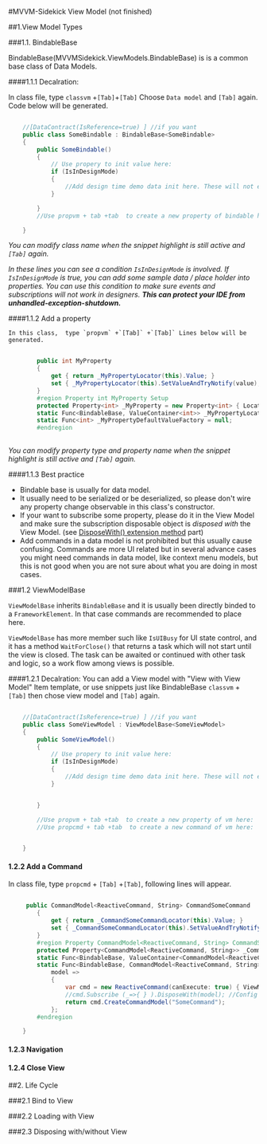 #MVVM-Sidekick View Model (not finished)

##1.View Model Types

###1.1. BindableBase

BindableBase(MVVMSidekick.ViewModels.BindableBase) is is a common base class of Data Models.

####1.1.1 Decalration:
	
In class file, type `classvm` +`[Tab]`+`[Tab]` Choose `Data model` and `[Tab]` again. Code below will be generated.

``` csharp

    //[DataContract(IsReference=true) ] //if you want
    public class SomeBindable : BindableBase<SomeBindable>
    {
        public SomeBindable()
        {
            // Use propery to init value here:
            if (IsInDesignMode)
            {
                //Add design time demo data init here. These will not execute in runtime.
            }

        }
        //Use propvm + tab +tab  to create a new property of bindable here:

    }   

```

*You can modify class name when the snippet highlight is still active and `[Tab]` again.*
	
*In these lines you can see a condition `IsInDesignMode` is involved. If `IsInDesignMode` is true, you can add some sample data / place holder  into properties. You can use this condition to make sure events and subscriptions will not work in designers. **This can protect your IDE from unhandled-exception-shutdown.***


####1.1.2 Add a property 

 	In this class,  type `propvm` +`[Tab]` +`[Tab]` Lines below will be generated.

``` csharp

        public int MyProperty
        {
            get { return _MyPropertyLocator(this).Value; }
            set { _MyPropertyLocator(this).SetValueAndTryNotify(value); }
        }
        #region Property int MyProperty Setup
        protected Property<int> _MyProperty = new Property<int> { LocatorFunc = _MyPropertyLocator };
        static Func<BindableBase, ValueContainer<int>> _MyPropertyLocator = RegisterContainerLocator<int>("MyProperty", model => model.Initialize("MyProperty", ref model._MyProperty, ref _MyPropertyLocator, _MyPropertyDefaultValueFactory));
        static Func<int> _MyPropertyDefaultValueFactory = null;
        #endregion      
	
```

*You can modify property type and property name when the snippet highlight is still active and `[Tab]` again.*







####1.1.3 Best practice

- Bindable base is usually for data model. 
- It usually need to be serialized or be deserialized, so please don't wire any property change observable in this class's constructor. 
- If your want to subscribe some property, please do it in the View Model and make sure the subscription disposable object is *disposed with* the View Model. (see [DisposeWith() extension method](#disposewith) part)
- Add commands in a data model is not prohibited but this usually cause confusing. Commands are more UI related but in several advance cases you might need commands in data model, like context menu models, but this is not good when you are not sure about what you are doing in most cases.


###1.2 ViewModelBase

`ViewModelBase` inherits `BindableBase` and it is usually been directly binded to a `FrameworkElement`. In that case commands are recommended to place here.

`ViewModelBase` has more member such like `IsUIBusy` for UI state control, and it has a method `WaitForClose()` that returns a task which will not start until the view is closed. The task can be awaited or continued with other task and logic, so a work flow among views is possible.


####1.2.1 Decalration:
You can add a View model with "View with View Model" Item template, or use snippets just like BindableBase `classvm` + `[Tab]`  then chose view model and `[Tab]` again.

``` csharp

  	//[DataContract(IsReference=true) ] //if you want
    public class SomeViewModel : ViewModelBase<SomeViewModel>
    {
        public SomeViewModel()
        {
            // Use propery to init value here:
            if (IsInDesignMode)
            {
                //Add design time demo data init here. These will not execute in runtime.
            }


        }

        //Use propvm + tab +tab  to create a new property of vm here:
        //Use propcmd + tab +tab  to create a new command of vm here:


    }
```



#### 1.2.2 Add a Command

In class file, type `propcmd` + `[Tab]` +`[Tab]`, following lines will appear.

```csharp

     public CommandModel<ReactiveCommand, String> CommandSomeCommand
        {
            get { return _CommandSomeCommandLocator(this).Value; }
            set { _CommandSomeCommandLocator(this).SetValueAndTryNotify(value); }
        }
        #region Property CommandModel<ReactiveCommand, String> CommandSomeCommand Setup
        protected Property<CommandModel<ReactiveCommand, String>> _CommandSomeCommand = new Property<CommandModel<ReactiveCommand, String>> { LocatorFunc = _CommandSomeCommandLocator };
        static Func<BindableBase, ValueContainer<CommandModel<ReactiveCommand, String>>> _CommandSomeCommandLocator = RegisterContainerLocator<CommandModel<ReactiveCommand, String>>("CommandSomeCommand", model => model.Initialize("CommandSomeCommand", ref model._CommandSomeCommand, ref _CommandSomeCommandLocator, _CommandSomeCommandDefaultValueFactory));
        static Func<BindableBase, CommandModel<ReactiveCommand, String>> _CommandSomeCommandDefaultValueFactory =
            model =>
            {
                var cmd = new ReactiveCommand(canExecute: true) { ViewModel = model }; //New Command Core
                //cmd.Subscribe (_=>{ } ).DisposeWith(model); //Config it if needed
                return cmd.CreateCommandModel("SomeCommand");
            };
        #endregion

    }


```


#### 1.2.3 Navigation


#### 1.2.4 Close View

 



##2. Life Cycle 

###2.1 Bind to View

###2.2 Loading with View

###2.3 Disposing with/without View